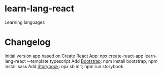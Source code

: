 # learn-lang-react
Learning languages

# Changelog
Initial version app based on [Create React App](https://github.com/facebook/create-react-app):
    npx create-react-app learn-lang-react --template typescript
Add [Bootstrap](https://create-react-app.dev/docs/adding-bootstrap):
    npm install bootstrap; npm install sass
Add [Storybook](https://storybook.js.org/docs/react/get-started/install):
    npx sb init; npm run storybook

